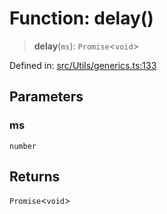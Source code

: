 # Function: delay()

> **delay**(`ms`): `Promise`\<`void`\>

Defined in: [src/Utils/generics.ts:133](https://github.com/Fokusdotid/bail/blob/fcd0cec6f26de1fb545eb2e03fa5c63fbad99d3d/src/Utils/generics.ts#L133)

## Parameters

### ms

`number`

## Returns

`Promise`\<`void`\>
